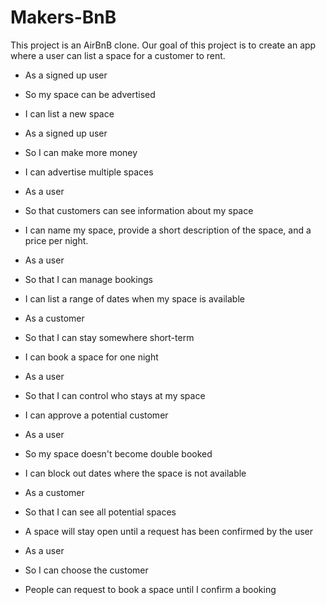 # Makers-BnB

This project is an AirBnB clone. Our goal of this project is to create an app where a user can list a space for a customer to rent.


- As a signed up user
- So my space can be advertised
- I can list a new space

- As a signed up user
- So I can make more money
- I can advertise multiple spaces

- As a user
- So that customers can see information about my space
- I can name my space, provide a short description of the space, and a price per night.

- As a user
- So that I can manage bookings
- I can list a range of dates when my space is available

- As a customer
- So that I can stay somewhere short-term
- I can book a space for one night

- As a user
- So that I can control who stays at my space
- I can approve a potential customer

- As a user
- So my space doesn't become double booked
- I can block out dates where the space is not available

- As a customer
- So that I can see all potential spaces
- A space will stay open until a request has been confirmed by the user

- As a user
- So I can choose the customer
- People can request to book a space until I confirm a booking